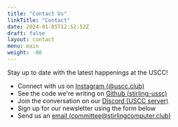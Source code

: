 ```yaml
---
title: "Contact Us"
linkTitle: "Contact"
date: 2024-01-05T12:52:52Z
draft: false
layout: contact
menu: main
weight: -80
---
```


Stay up to date with the latest happenings at the USCC!

* Connect with us on [Instagram (@uscc.club)](https://www.instagram.com/uscc.club/)
* See the code we're writing on [Github (stirling-ussc)](https://github.com/stirling-ussc)
* Join the conversation on our [Discord (USCC server)](https://discord.gg/DZnAvAnhKD)
* Sign up for our newsletter using the form below
* Send us an [email (committee@stirlingcomputer.club)](mailto:committee@stirlingcomputer.club)
